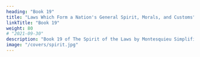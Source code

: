 ```yaml
---
heading: "Book 19"
title: "Laws Which Form a Nation's General Spirit, Morals, and Customs"
linkTitle: "Book 19"
weight: 80
# "2021-09-30"
description: "Book 19 of The Spirit of the Laws by Montesquieu Simplified"
image: "/covers/spirit.jpg"
---
```


